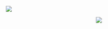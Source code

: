 <div align="center">
<!--<img src="https://github.com/lucvan02/lucvan02/blob/main/githubhi.gif" alt="GitHub Logo" width="150" height="150" />-->
<!--<img src="https://github.com/lucvan02/lucvan02/blob/main/me.gif" alt="I am Luc" />-->
</div>
<p align="center"><img src="https://i.giphy.com/RThN0hOS2GO4M.gif" /></p>
<p align="right"> <img src="https://komarev.com/ghpvc/?username=lucvan02&label=Profile%20views&color=green&style=plastic" /> </p>
